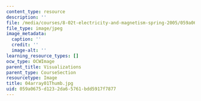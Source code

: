 ```yaml
---
content_type: resource
description: ''
file: /media/courses/8-02t-electricity-and-magnetism-spring-2005/059a0675d1232da65761bdd5917f7877_04array01Thumb.jpg
file_type: image/jpeg
image_metadata:
  caption: ''
  credit: ''
  image-alt: ''
learning_resource_types: []
ocw_type: OCWImage
parent_title: Visualizations
parent_type: CourseSection
resourcetype: Image
title: 04array01Thumb.jpg
uid: 059a0675-d123-2da6-5761-bdd5917f7877
---
```

